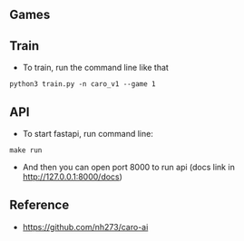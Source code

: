## Games

## Train

-   To train, run the command line like that

```shell
python3 train.py -n caro_v1 --game 1
```

## API

-   To start fastapi, run command line:

```shell
make run
```

-   And then you can open port 8000 to run api (docs link in http://127.0.0.1:8000/docs)

## Reference

-   https://github.com/nh273/caro-ai
